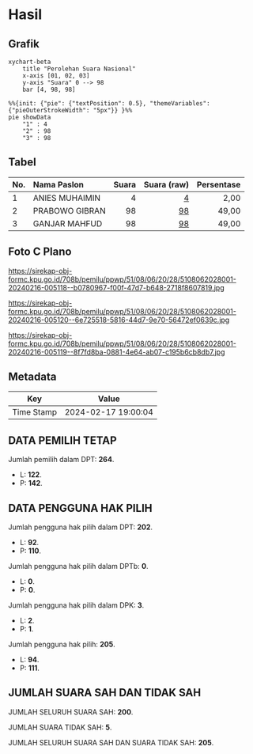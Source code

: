 # Hasil

## Grafik

```mermaid
xychart-beta
    title "Perolehan Suara Nasional"
    x-axis [01, 02, 03]
    y-axis "Suara" 0 --> 98
    bar [4, 98, 98]
```

```mermaid
%%{init: {"pie": {"textPosition": 0.5}, "themeVariables": {"pieOuterStrokeWidth": "5px"}} }%%
pie showData
    "1" : 4
    "2" : 98
    "3" : 98
```

## Tabel

| No. | Nama Paslon    | Suara | Suara (raw) | Persentase |
|:--- |:-------------- | -----:| -----------:| ----------:|
| 1   | ANIES MUHAIMIN | 4     | [4][p-1]    | 2,00       |
| 2   | PRABOWO GIBRAN | 98    | [98][p-2]   | 49,00      |
| 3   | GANJAR MAHFUD  | 98    | [98][p-3]   | 49,00      |


[p-1]: https://github.com/gigit-pemilu/pemilu-2024/blob/main/pilpres/hitung-suara/sub/51-bali/sub/08-buleleng/sub/06-buleleng/sub/2028-penglatan/sub/001-tps/sub/paslon-1.txt
[p-2]: https://github.com/gigit-pemilu/pemilu-2024/blob/main/pilpres/hitung-suara/sub/51-bali/sub/08-buleleng/sub/06-buleleng/sub/2028-penglatan/sub/001-tps/sub/paslon-2.txt
[p-3]: https://github.com/gigit-pemilu/pemilu-2024/blob/main/pilpres/hitung-suara/sub/51-bali/sub/08-buleleng/sub/06-buleleng/sub/2028-penglatan/sub/001-tps/sub/paslon-3.txt

## Foto C Plano

https://sirekap-obj-formc.kpu.go.id/708b/pemilu/ppwp/51/08/06/20/28/5108062028001-20240216-005118--b0780967-f00f-47d7-b648-2718f8607819.jpg

https://sirekap-obj-formc.kpu.go.id/708b/pemilu/ppwp/51/08/06/20/28/5108062028001-20240216-005120--6e725518-5816-44d7-9e70-56472ef0639c.jpg

https://sirekap-obj-formc.kpu.go.id/708b/pemilu/ppwp/51/08/06/20/28/5108062028001-20240216-005119--8f7fd8ba-0881-4e64-ab07-c195b6cb8db7.jpg


## Metadata

| Key        | Value               |
| ---------- | ------------------- |
| Time Stamp | 2024-02-17 19:00:04 |


## DATA PEMILIH TETAP

Jumlah pemilih dalam DPT: **264**.
 * L: **122**.
 * P: **142**.

## DATA PENGGUNA HAK PILIH

Jumlah pengguna hak pilih dalam DPT: **202**.
 * L: **92**.
 * P: **110**.

Jumlah pengguna hak pilih dalam DPTb: **0**.
 * L: **0**.
 * P: **0**.

Jumlah pengguna hak pilih dalam DPK: **3**.
 * L: **2**.
 * P: **1**.

Jumlah pengguna hak pilih: **205**.
 * L: **94**.
 * P: **111**.

## JUMLAH SUARA SAH DAN TIDAK SAH

JUMLAH SELURUH SUARA SAH: **200**.

JUMLAH SUARA TIDAK SAH: **5**.

JUMLAH SELURUH SUARA SAH DAN SUARA TIDAK SAH: **205**.


